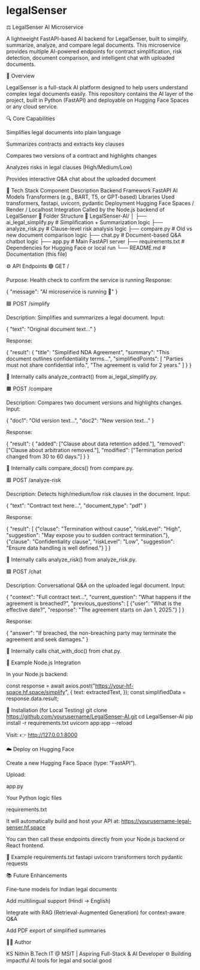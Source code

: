 # legalSenser

⚖️ LegalSenser AI Microservice

A lightweight FastAPI-based AI backend for LegalSenser, built to simplify, summarize, analyze, and compare legal documents.
This microservice provides multiple AI-powered endpoints for contract simplification, risk detection, document comparison, and intelligent chat with uploaded documents.

🚀 Overview

LegalSenser is a full-stack AI platform designed to help users understand complex legal documents easily.
This repository contains the AI layer of the project, built in Python (FastAPI) and deployable on Hugging Face Spaces or any cloud service.

🔍 Core Capabilities

Simplifies legal documents into plain language

Summarizes contracts and extracts key clauses

Compares two versions of a contract and highlights changes

Analyzes risks in legal clauses (High/Medium/Low)

Provides interactive Q&A chat about the uploaded document

🧠 Tech Stack
Component	Description
Backend Framework	FastAPI
AI Models	Transformers (e.g., BART, T5, or GPT-based)
Libraries Used	transformers, fastapi, uvicorn, pydantic
Deployment	Hugging Face Spaces / Render / Localhost
Integration	Called by the Node.js backend of LegalSenser
🧩 Folder Structure
📁 LegalSenser-AI/
│
├── ai_legal_simplify.py       # Simplification + Summarization logic
├── analyze_risk.py            # Clause-level risk analysis logic
├── compare.py                 # Old vs new document comparison logic
├── chat.py                    # Document-based Q&A chatbot logic
├── app.py                     # Main FastAPI server
├── requirements.txt           # Dependencies for Hugging Face or local run
└── README.md                  # Documentation (this file)

⚙️ API Endpoints
🟢 GET /

Purpose: Health check to confirm the service is running
Response:

{ "message": "AI microservice is running 🚀" }

🟦 POST /simplify

Description: Simplifies and summarizes a legal document.
Input:

{
  "text": "Original document text..."
}


Response:

{
  "result": {
    "title": "Simplified NDA Agreement",
    "summary": "This document outlines confidentiality terms...",
    "simplifiedPoints": [
      "Parties must not share confidential info.",
      "The agreement is valid for 2 years."
    ]
  }
}


🧠 Internally calls analyze_contract() from ai_legal_simplify.py.

🟧 POST /compare

Description: Compares two document versions and highlights changes.
Input:

{
  "doc1": "Old version text...",
  "doc2": "New version text..."
}


Response:

{
  "result": {
    "added": ["Clause about data retention added."],
    "removed": ["Clause about arbitration removed."],
    "modified": ["Termination period changed from 30 to 60 days."]
  }
}


🧠 Internally calls compare_docs() from compare.py.

🟥 POST /analyze-risk

Description: Detects high/medium/low risk clauses in the document.
Input:

{
  "text": "Contract text here...",
  "document_type": "pdf"
}


Response:

{
  "result": [
    {"clause": "Termination without cause", "riskLevel": "High", "suggestion": "May expose you to sudden contract termination."},
    {"clause": "Confidentiality clause", "riskLevel": "Low", "suggestion": "Ensure data handling is well defined."}
  ]
}


🧠 Internally calls analyze_risk() from analyze_risk.py.

🟪 POST /chat

Description: Conversational Q&A on the uploaded legal document.
Input:

{
  "context": "Full contract text...",
  "current_question": "What happens if the agreement is breached?",
  "previous_questions": [
    {"user": "What is the effective date?", "response": "The agreement starts on Jan 1, 2025."}
  ]
}


Response:

{
  "answer": "If breached, the non-breaching party may terminate the agreement and seek damages."
}


🧠 Internally calls chat_with_doc() from chat.py.

🧾 Example Node.js Integration

In your Node.js backend:

const response = await axios.post("https://your-hf-space.hf.space/simplify", {
  text: extractedText,
});
const simplifiedData = response.data.result;

🧰 Installation (for Local Testing)
git clone https://github.com/yourusername/LegalSenser-AI.git
cd LegalSenser-AI
pip install -r requirements.txt
uvicorn app:app --reload


Visit:
👉 http://127.0.0.1:8000

☁️ Deploy on Hugging Face

Create a new Hugging Face Space (type: “FastAPI”).

Upload:

app.py

Your Python logic files

requirements.txt

It will automatically build and host your API at:
https://yourusername-legal-senser.hf.space

You can then call these endpoints directly from your Node.js backend or React frontend.

🧠 Example requirements.txt
fastapi
uvicorn
transformers
torch
pydantic
requests

📚 Future Enhancements

Fine-tune models for Indian legal documents

Add multilingual support (Hindi → English)

Integrate with RAG (Retrieval-Augmented Generation) for context-aware Q&A

Add PDF export of simplified summaries

👨‍💻 Author

KS Nithin
B.Tech IT @ MSIT | Aspiring Full-Stack & AI Developer
🌐 Building impactful AI tools for legal and social good
